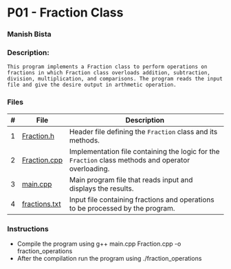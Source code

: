 # P01 - Fraction Class
### Manish Bista
### Description:
    
    This program implements a Fraction class to perform operations on fractions in which Fraction class overloads addition, subtraction, division, multiplication, and comparisons. The program reads the input file and give the desire output in arthmetic operation.

### Files

|   #   | File            | Description 
| :---: | --------------- | -------------------------
|   1   | [Fraction.h](Fraction.h)    | Header file defining the `Fraction` class and its methods.   |
|   2   | [Fraction.cpp](Fraction.cpp)     | Implementation file containing the logic for the `Fraction` class methods and operator overloading. |
|   3   | [main.cpp](main.cpp)        | Main program file that reads input and displays the results. |
|   4   | [fractions.txt](fractions.txt)   | Input file containing fractions and operations to be processed by the program. |

### Instructions
- Compile the program using 
  g++ main.cpp Fraction.cpp -o fraction_operations
- After the compilation run the program using 
  ./fraction_operations